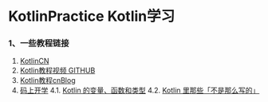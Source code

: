 # KotlinPractice Kotlin学习

### 1、一些教程链接
1. [KotlinCN](https://www.kotlincn.net/docs/reference/)
2. [Kotlin教程视频 GITHUB](https://github.com/enbandari/Kotlin-Tutorials)
3. [Kotlin教程cnBlog](https://www.cnblogs.com/Jetictors/p/9227498.html)
4. [码上开学](https://kaixue.io/)
4.1. [Kotlin 的变量、函数和类型](https://kaixue.io/kotlin-basic-1/)
4.2. [Kotlin 里那些「不是那么写的」](https://kaixue.io/kotlin-basic-2/)

